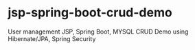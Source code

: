 # jsp-spring-boot-crud-demo
User management JSP, Spring Boot, MYSQL CRUD Demo using Hibernate/JPA, Spring Security
